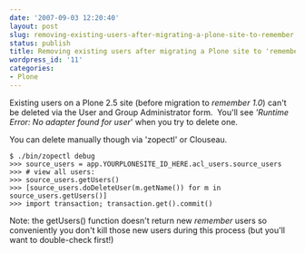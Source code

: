```yaml
---
date: '2007-09-03 12:20:40'
layout: post
slug: removing-existing-users-after-migrating-a-plone-site-to-remember
status: publish
title: Removing existing users after migrating a Plone site to 'remember'
wordpress_id: '11'
categories:
- Plone
---
```


Existing users on a Plone 2.5 site (before migration to _remember 1.0_) can't be deleted via the User and Group Administrator form.  You'll see _'Runtime Error: No adapter found for user_' when you try to delete one.

You can delete manually though via 'zopectl' or Clouseau.

    
    
    $ ./bin/zopectl debug
    >>> source_users = app.YOURPLONESITE_ID_HERE.acl_users.source_users
    >>> # view all users:
    >>> source_users.getUsers()
    >>> [source_users.doDeleteUser(m.getName()) for m in source_users.getUsers()]
    >>> import transaction; transaction.get().commit()


Note: the getUsers() function doesn't return new _remember_ users so conveniently you don't kill those new users during this process (but you'll want to double-check first!)
